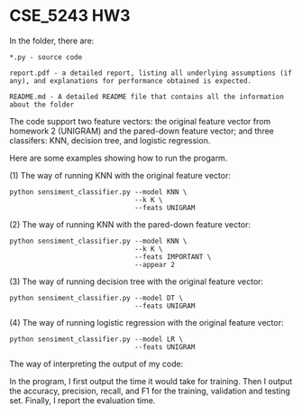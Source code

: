 # CSE_5243 HW3

In the folder, there are:

```
*.py - source code 

report.pdf - a detailed report, listing all underlying assumptions (if any), and explanations for performance obtained is expected.

README.md - A detailed README file that contains all the information about the folder
```

The code support two feature vectors: the original feature vector from homework 2 (UNIGRAM) and the pared-down feature vector;
and three classifers: KNN, decision tree, and logistic regression. 

Here are some examples showing how to run the progarm. 

(1) The way of running KNN with the original feature vector:
```
python sensiment_classifier.py --model KNN \
                               --k K \
                               --feats UNIGRAM
```

(2) The way of running KNN with the pared-down feature vector:
```
python sensiment_classifier.py --model KNN \
                               --k K \
                               --feats IMPORTANT \
                               --appear 2
```

(3) The way of running decision tree with the original feature vector:
```
python sensiment_classifier.py --model DT \
                               --feats UNIGRAM
```

(4) The way of running logistic regression with the original feature vector:
```
python sensiment_classifier.py --model LR \
                               --feats UNIGRAM
```

The way of interpreting the output of my code:

In the program, I first output the time it would take for training.
Then I output the accuracy, precision, recall, and F1 for the training, validation and testing set. 
Finally, I report the evaluation time.
